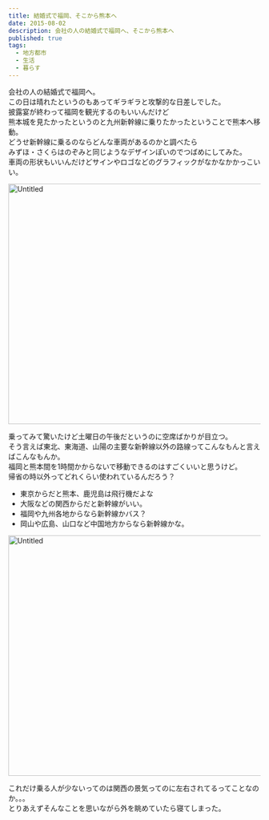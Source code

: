 ```yaml
---
title: 結婚式で福岡、そこから熊本へ
date: 2015-08-02
description: 会社の人の結婚式で福岡へ、そこから熊本へ
published: true
tags: 
  - 地方都市
  - 生活
  - 暮らす
---
```


会社の人の結婚式で福岡へ。  
この日は晴れたというのもあってギラギラと攻撃的な日差しでした。  
披露宴が終わって福岡を観光するのもいいんだけど  
熊本城を見たかったというのと九州新幹線に乗りたかったということで熊本へ移動。  
どうせ新幹線に乗るのならどんな車両があるのかと調べたら  
みずほ・さくらはのぞみと同じようなデザインぽいのでつばめにしてみた。  
車両の形状もいいんだけどサインやロゴなどのグラフィックがなかなかかっこいい。  

<a data-flickr-embed="true" href="https://www.flickr.com/photos/shigeki_takeguchi/20041621919/in/dateposted-public/" title="Untitled"><img src="https://farm1.staticflickr.com/301/20041621919_f252e23fef_z.jpg" width="640" height="480" alt="Untitled"></a><script async src="//embedr.flickr.com/assets/client-code.js" charset="utf-8"></script>

乗ってみて驚いたけど土曜日の午後だというのに空席ばかりが目立つ。  
そう言えば東北、東海道、山陽の主要な新幹線以外の路線ってこんなもんと言えばこんなもんか。  
福岡と熊本間を1時間かからないで移動できるのはすごくいいと思うけど。  
帰省の時以外ってどれくらい使われているんだろう？  

* 東京からだと熊本、鹿児島は飛行機だよな
* 大阪などの関西からだと新幹線がいい。
* 福岡や九州各地からなら新幹線かバス？
* 岡山や広島、山口など中国地方からなら新幹線かな。

<a data-flickr-embed="true" href="https://www.flickr.com/photos/shigeki_takeguchi/19607760434/in/dateposted-public/" title="Untitled"><img src="https://farm4.staticflickr.com/3761/19607760434_7558b8446e_z.jpg" width="640" height="480" alt="Untitled"></a><script async src="//embedr.flickr.com/assets/client-code.js" charset="utf-8"></script>

これだけ乗る人が少ないってのは関西の景気ってのに左右されてるってことなのか。。。  
とりあえずそんなことを思いながら外を眺めていたら寝てしまった。
